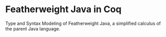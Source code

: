# Featherweight Java in Coq
Type and Syntax Modeling of Featherweight Java, a simplified calculus of the parent Java language.
